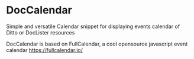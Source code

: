 # DocCalendar

Simple and versatile Calendar snippet for displaying events calendar of Ditto or DocLister resources

DocCalendar is based on FullCalendar, a cool opensource javascript event calendar https://fullcalendar.io/
